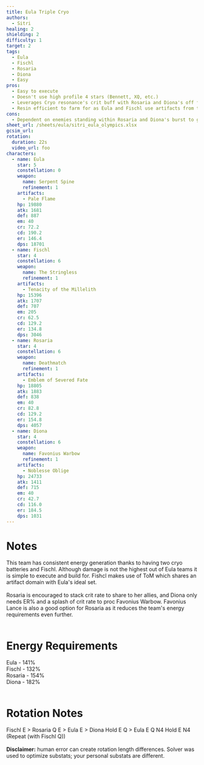 ```yaml
---
title: Eula Triple Cryo
authors:
  - Sitri
healing: 2
shielding: 2
difficulty: 1
target: 2
tags:
  - Eula
  - Fischl
  - Rosaria
  - Diona
  - Easy
pros:
  - Easy to execute
  - Doesn't use high profile 4 stars (Bennett, XQ, etc.)
  - Leverages Cryo resonance's crit buff with Rosaria and Diona's off field application
  - Resin efficient to farm for as Eula and Fischl use artifacts from the same domain
cons:
  - Dependent on enemies standing within Rosaria and Diona's burst to gain 15% crit
sheet_url: /sheets/eula/sitri_eula_olympics.xlsx
gcsim_url: 
rotation:
  duration: 22s
  video_url: foo
characters:
  - name: Eula
    star: 5
    constellation: 0
    weapon:
      name: Serpent Spine
      refinement: 1
    artifacts:
      - Pale Flame
    hp: 19880
    atk: 1681
    def: 887
    em: 40
    cr: 72.2
    cd: 190.2
    er: 146.4
    dps: 18701
  - name: Fischl
    star: 4
    constellation: 6
    weapon:
      name: The Stringless
      refinement: 1
    artifacts:
      - Tenacity of the Millelith
    hp: 15396
    atk: 1707
    def: 707
    em: 205
    cr: 62.5
    cd: 129.2
    er: 134.8
    dps: 3046
  - name: Rosaria
    star: 4
    constellation: 6
    weapon:
      name: Deathmatch
      refinement: 1
    artifacts:
      - Emblem of Severed Fate
    hp: 18805
    atk: 1883
    def: 838
    em: 40
    cr: 82.8
    cd: 129.2
    er: 154.8
    dps: 4057
  - name: Diona
    star: 4
    constellation: 6
    weapon:
      name: Favonius Warbow
      refinement: 1
    artifacts:
      - Noblesse Oblige
    hp: 24733
    atk: 1411
    def: 715
    em: 40
    cr: 42.7
    cd: 116.0
    er: 184.5
    dps: 1031
---
```


# **Notes**
This team has consistent energy generation thanks to having two cryo batteries and Fischl. Although damage is not the highest out of Eula teams it is simple to execute and build for. Fishcl makes use of ToM which shares an artifact domain with Eula's ideal set. 
<br></br>
Rosaria is encouraged to stack crit rate to share to her allies, and Diona only needs ER% and a splash of crit rate to proc Favonius Warbow. Favonius Lance is also a good option for Rosaria as it reduces the team's energy requirements even further.
<br></br>
# **Energy Requirements**
Eula - 141%  
Fischl - 132%  
Rosaria - 154%  
Diona - 182%
<br></br>
# **Rotation Notes**
Fischl E > Rosaria Q E > Eula E > Diona Hold E Q > Eula E Q N4 Hold E N4 (Repeat (with Fischl Q))
<br></br>
**Disclaimer:** human error can create rotation length differences. Solver was used to optimize substats; your personal substats are different.
